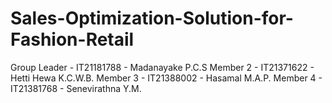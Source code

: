 # Sales-Optimization-Solution-for-Fashion-Retail

Group Leader - IT21181788 - Madanayake P.C.S
Member 2 - IT21371622 - Hetti Hewa K.C.W.B.
Member 3 - IT21388002 - Hasamal M.A.P.
Member 4 - IT21381768 - Senevirathna Y.M.
